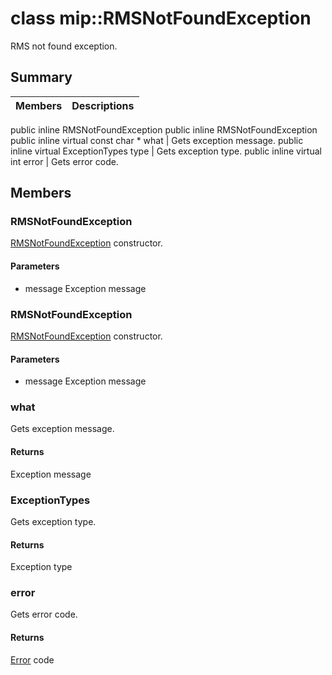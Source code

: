 # class mip::RMSNotFoundException 
RMS not found exception.
## Summary
 Members                        | Descriptions                                
--------------------------------|---------------------------------------------
public inline  RMSNotFoundException
public inline  RMSNotFoundException
public inline virtual const char * what | Gets exception message.
public inline virtual ExceptionTypes type | Gets exception type.
public inline virtual int error | Gets error code.
## Members
### RMSNotFoundException
[RMSNotFoundException](#classmip_1_1_r_m_s_not_found_exception) constructor.
#### Parameters
* message Exception message
### RMSNotFoundException
[RMSNotFoundException](#classmip_1_1_r_m_s_not_found_exception) constructor.
#### Parameters
* message Exception message
### what
Gets exception message.
#### Returns
Exception message
### ExceptionTypes
Gets exception type.
#### Returns
Exception type
### error
Gets error code.
#### Returns
[Error](#classmip_1_1_error) code